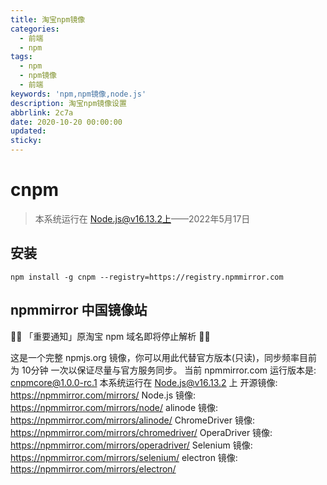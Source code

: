 ```yaml
---
title: 淘宝npm镜像
categories:
  - 前端
  - npm
tags:
  - npm
  - npm镜像
  - 前端
keywords: 'npm,npm镜像,node.js'
description: 淘宝npm镜像设置
abbrlink: 2c7a
date: 2020-10-20 00:00:00
updated: 
sticky:
---
```


# cnpm

> 本系统运行在 Node.js@v16.13.2上——2022年5月17日

## 安装
```shell
npm install -g cnpm --registry=https://registry.npmmirror.com
```
## npmmirror 中国镜像站
📢📢 「重要通知」原淘宝 npm 域名即将停止解析 📢📢

这是一个完整 npmjs.org 镜像，你可以用此代替官方版本(只读)，同步频率目前为 10分钟 一次以保证尽量与官方服务同步。
当前 npmmirror.com 运行版本是: cnpmcore@1.0.0-rc.1
本系统运行在 Node.js@v16.13.2 上
开源镜像: https://npmmirror.com/mirrors/
Node.js 镜像: https://npmmirror.com/mirrors/node/
alinode 镜像: https://npmmirror.com/mirrors/alinode/
ChromeDriver 镜像: https://npmmirror.com/mirrors/chromedriver/
OperaDriver 镜像: https://npmmirror.com/mirrors/operadriver/
Selenium 镜像: https://npmmirror.com/mirrors/selenium/
electron 镜像: https://npmmirror.com/mirrors/electron/